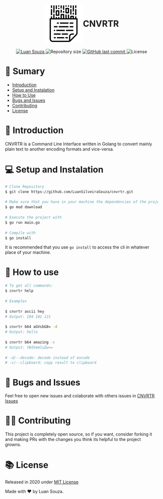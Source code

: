 <h1 align="center" style="display:flex;align-items:center;justify-content:center;">
<img alt="Logo" src="./.github/logo.png"/>
CNVRTR
</h1>

<p  align="center">
  <a  href="https://www.linkedin.com/in/luan-souza-6b07b1171/">
    <img  alt="Luan Souza"  src="https://img.shields.io/badge/-Luan Souza-282A36?style=for-the-badge&logo=Linkedin&logoColor=white"  />
  </a>

  <img  alt="Repository size"  src="https://img.shields.io/github/repo-size/LuanSilveiraSouza/cnvrtr?color=282A36&style=for-the-badge">

  <a  href="https://github.com/LuanSilveiraSouza/cnvrtr/commits/master">
    <img  alt="GitHub last commit"  src="https://img.shields.io/github/last-commit/LuanSilveiraSouza/cnvrtr?color=282A36&style=for-the-badge">
  </a>

  <img  alt="License"  src="https://img.shields.io/badge/license-MIT-282A36?&style=for-the-badge">
</p>

# :pushpin: Sumary

* [Introduction](#paperclip-introduction)
* [Setup and Instalation](#computer-setup-and-instalation)
* [How to Use](#rocket-how-to-use)
* [Bugs and Issues](#bug-bugs-and-issues)
* [Contributing](#man_mechanic-contributing)
* [License](#books-license)

# :paperclip: Introduction

CNVRTR is a Command Line Interface written in Golang to convert mainly plain text to another encoding formats and vice-versa.

# :computer: Setup and Instalation

```bash
# Clone Repository
$ git clone https://github.com/LuanSilveiraSouza/cnvrtr.git

# Make sure that you have in your machine the dependencies of the project
$ go mod download

# Execute the project with
$ go run main.go

# Compile with
$ go install
```

It is recommended that you use ```go install``` to access the cli in whatever place of your machine.

# :rocket: How to use

```bash
# To get all commands:
$ cnvrtr help

# Examples

$ cnvrtr ascii hey
# Output: 104 101 121

$ cnvrtr b64 aGVsbG8= -d
# Output: hello

$ cnvrtr b64 amazing -c
# Output: YW1hemluZw==

# -d/--decode: decode instead of encode
# -c/--clipboard: copy result to clipboard
```

# :bug: Bugs and Issues

Feel free to open new issues and colaborate with others issues in [CNVRTR Issues](https://github.com/LuanSilveiraSouza/cnvrtr/issues)

# :man_mechanic: Contributing

This project is completely open source, so if you want, consider forking it and making PRs with the changes you think its helpful to the project growns.

# :books: License

Released in 2020 under [MIT License](https://opensource.org/licenses/MIT)

Made with :heart: by Luan Souza.